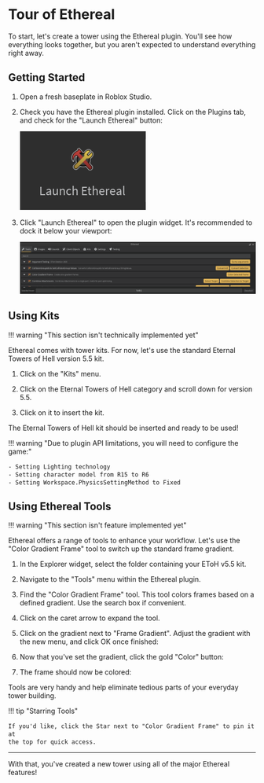 # Tour of Ethereal

To start, let's create a tower using the Ethereal plugin. You'll see how
everything looks together, but you aren't expected to understand everything
right away.

## Getting Started

1.  Open a fresh baseplate in Roblox Studio.

2.  Check you have the Ethereal plugin installed. Click on the Plugins tab, and
    check for the "Launch Ethereal" button:

    ![Launch Ethereal](../images/launch-ethereal.png)

3.  Click "Launch Ethereal" to open the plugin widget. It's recommended to dock
    it below your viewport:

    ![Tools](../images/tools.png)

## Using Kits

!!! warning "This section isn't technically implemented yet"

Ethereal comes with tower kits. For now, let's use the standard Eternal Towers
of Hell version 5.5 kit.

1.  Click on the "Kits" menu.

2.  Click on the Eternal Towers of Hell category and scroll down for version 5.5.

3.  Click on it to insert the kit.

The Eternal Towers of Hell kit should be inserted and ready to be used!

!!! warning "Due to plugin API limitations, you will need to configure the game:"

    - Setting Lighting technology
    - Setting character model from R15 to R6
    - Setting Workspace.PhysicsSettingMethod to Fixed

## Using Ethereal Tools

!!! warning "This section isn't feature implemented yet"

Ethereal offers a range of tools to enhance your workflow. Let's use the
"Color Gradient Frame" tool to switch up the standard frame gradient.

<!-- TODO: should this be automated when inserting new towers? -->

1.  In the Explorer widget, select the folder containing your EToH v5.5 kit.

2.  Navigate to the "Tools" menu within the Ethereal plugin.

3.  Find the "Color Gradient Frame" tool. This tool colors frames based on a
    defined gradient. Use the search box if convenient.

4.  Click on the caret arrow to expand the tool.

5.  Click on the gradient next to "Frame Gradient". Adjust the gradient with the
    new menu, and click OK once finished:

6.  Now that you've set the gradient, click the gold "Color" button:

7.  The frame should now be colored:

Tools are very handy and help eliminate tedious parts of your everyday tower
building.

!!! tip "Starring Tools"

    If you'd like, click the Star next to "Color Gradient Frame" to pin it at
    the top for quick access.

---

With that, you've created a new tower using all of the major Ethereal features!
